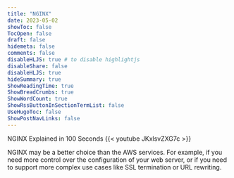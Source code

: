```yaml
---
title: "NGINX"
date: 2023-05-02
showToc: false
TocOpen: false
draft: false
hidemeta: false
comments: false
disableHLJS: true # to disable highlightjs
disableShare: false
disableHLJS: true
hideSummary: true
ShowReadingTime: true
ShowBreadCrumbs: true
ShowWordCount: true
ShowRssButtonInSectionTermList: false
UseHugoToc: false
ShowPostNavLinks: false
---
```


NGINX Explained in 100 Seconds
{{< youtube JKxlsvZXG7c >}}

NGINX may be a better choice than the AWS services. For example, if you need more control over the configuration of your web server, or if you need to support more complex use cases like SSL termination or URL rewriting.
